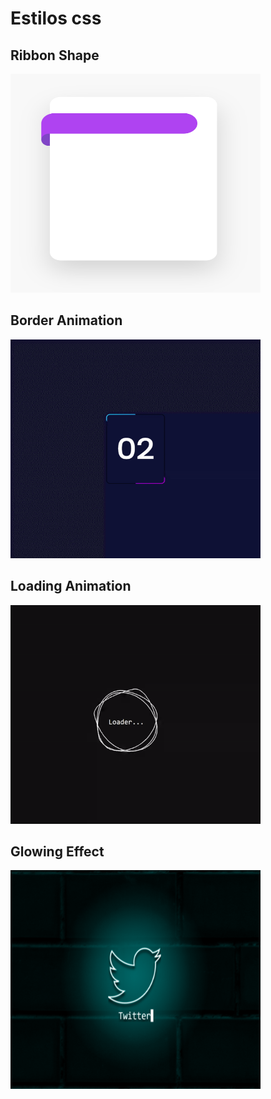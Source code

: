 # Estilos css

## Ribbon Shape
<img src="./assets/img/border.png" width=400 height=350>

## Border Animation
<img src="./assets/gifs/border-animation.gif" width=400 height=350>

## Loading Animation
<img src="./assets/gifs/loading.gif" width=400 height=350>

## Glowing Effect
<img src="./assets/img/glowing.png" width=400 height=350>